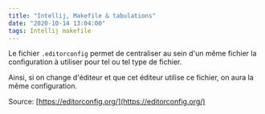 ```yaml
---
title: "Intellij, Makefile & tabulations"
date: "2020-10-14 13:04:00"
tags: Intellij makefile
---
```

Le fichier `.editorconfig` permet de centraliser au sein d'un même fichier la configuration à utiliser pour 
tel ou tel type de fichier.

Ainsi, si on change d'éditeur et que cet éditeur utilise ce fichier, on aura la même configuration.

Source: [https://editorconfig.org/](https://editorconfig.org/) 
